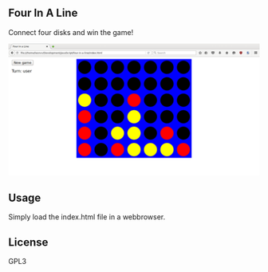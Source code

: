 ## Four In A Line

Connect four disks and win the game!

![Image of the game window](https://raw.githubusercontent.com/leon-vv/Minimax/master/screenshot.png)

## Usage

Simply load the index.html file in a webbrowser.

## License

GPL3
